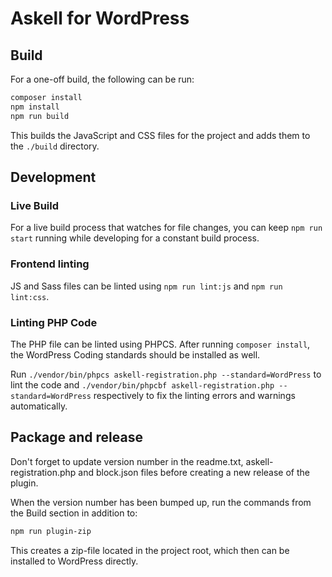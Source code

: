 # Askell for WordPress

## Build

For a one-off build, the following can be run:

```sh
composer install
npm install
npm run build
```

This builds the JavaScript and CSS files for the project and adds them to the
`./build` directory.

## Development

### Live Build

For a live build process that watches for file changes, you can keep
`npm run start` running while developing for a constant build process.

### Frontend linting

JS and Sass files can be linted using `npm run lint:js` and `npm run lint:css`.

### Linting PHP Code

The PHP file can be linted using PHPCS. After running `composer install`, the
WordPress Coding standards should be installed as well.

Run `./vendor/bin/phpcs askell-registration.php --standard=WordPress` to lint
the code and `./vendor/bin/phpcbf askell-registration.php --standard=WordPress`
respectively to fix the linting errors and warnings automatically.

## Package and release

Don't forget to update version number in the readme.txt, askell-registration.php
and block.json files before creating a new release of the plugin.

When the version number has been bumped up, run the commands from the Build
section in addition to:

```sh
npm run plugin-zip
```

This creates a zip-file located in the project root, which then can be installed
to WordPress directly.
